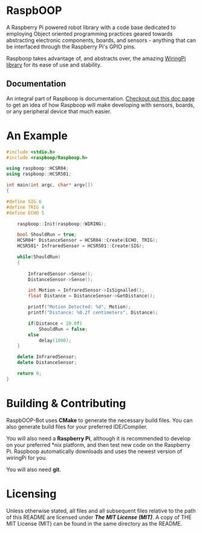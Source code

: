 RaspbOOP
===========

A Raspberry Pi powered robot library with a code base dedicated to employing Object oriented programming practices geared towards abstracting electronic components, boards, and sensors - anything that can be interfaced through the Raspberry Pi's GPIO pins. 

Raspboop takes advantage of, and abstracts over, the amazing [WiringPi library](https://github.com/WiringPi/WiringPi) for its ease of use and stability.

Documentation
-------------

An integral part of Raspboop is documentation. [Checkout out this doc page](http://jgcoded.github.io/RaspbOOP-Bot/doc/html/classraspboop_1_1HCSR04.html#details) to get an idea of how Raspboop will make developing with sensors, boards, or any peripheral device that much easier.

An Example
==========

```cpp
#include <stdio.h>
#include <raspboop/Raspboop.h>

using raspboop::HCSR04;
using raspboop::HCSR501;

int main(int argc, char* argv[])
{

#define SIG 6
#define TRIG 4
#define ECHO 5

	raspboop::Init(raspboop::WIRING);

	bool ShouldRun = true;
	HCSR04* DistanceSensor = HCSR04::Create(ECHO, TRIG);
	HCSR501* InfraredSensor = HCSR501::Create(SIG);

	while(ShouldRun)
	{
		
		InfraredSensor->Sense();
		DistanceSensor->Sense();

		int Motion = InfraredSensor->IsSignalled();
		float Distance = DistanceSensor->GetDistance();

		printf("Motion Detected: %d", Motion);
		printf("Distance: %0.2f centimeters", Distance);

		if(Distance < 20.0f)
			ShouldRun = false;
		else
			delay(1000);
	}

	delete InfraredSensor;
	delete DistanceSensor;

	return 0;
}
```

Building & Contributing
=======================

RaspbOOP-Bot uses **CMake** to generate the necessary build files. You can also generate build files for your preferred IDE/Compiler.

You will also need a **Raspberry Pi**, although it is recommended to develop on your preferred *nix platform, and then test new code on the Raspberry Pi.
Raspboop automatically downloads and uses the newest version of wiringPi for you.

You will also need **git**.

Licensing
=========
Unless otherwise stated, all files and all subsequent files relative to the path of this README are licensed under
***The MIT License (MIT)***. A copy of THE MIT License (MIT) can be found in the same directory as the README.
